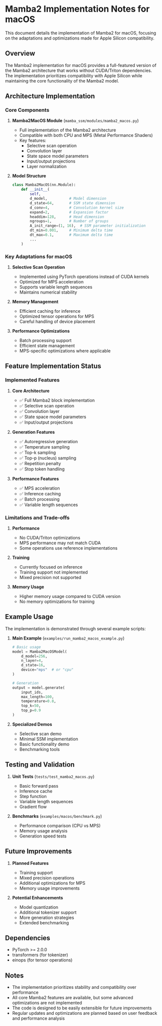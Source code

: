 # Mamba2 Implementation Notes for macOS

This document details the implementation of Mamba2 for macOS, focusing on the adaptations and optimizations made for Apple Silicon compatibility.

## Overview

The Mamba2 implementation for macOS provides a full-featured version of the Mamba2 architecture that works without CUDA/Triton dependencies. The implementation prioritizes compatibility with Apple Silicon while maintaining the core functionality of the Mamba2 model.

## Architecture Implementation

### Core Components

1. **Mamba2MacOS Module** (`mamba_ssm/modules/mamba2_macos.py`)
   - Full implementation of the Mamba2 architecture
   - Compatible with both CPU and MPS (Metal Performance Shaders)
   - Key features:
     - Selective scan operation
     - Convolution layer
     - State space model parameters
     - Input/output projections
     - Layer normalization

2. **Model Structure**
   ```python
   class Mamba2MacOS(nn.Module):
       def __init__(
           self,
           d_model,          # Model dimension
           d_state=64,       # SSM state dimension
           d_conv=4,         # Convolution kernel size
           expand=2,         # Expansion factor
           headdim=128,      # Head dimension
           ngroups=1,        # Number of groups
           A_init_range=(1, 16),  # SSM parameter initialization
           dt_min=0.001,     # Minimum delta time
           dt_max=0.1,       # Maximum delta time
           ...
       )
   ```

### Key Adaptations for macOS

1. **Selective Scan Operation**
   - Implemented using PyTorch operations instead of CUDA kernels
   - Optimized for MPS acceleration
   - Supports variable length sequences
   - Maintains numerical stability

2. **Memory Management**
   - Efficient caching for inference
   - Optimized tensor operations for MPS
   - Careful handling of device placement

3. **Performance Optimizations**
   - Batch processing support
   - Efficient state management
   - MPS-specific optimizations where applicable

## Feature Implementation Status

### Implemented Features

1. **Core Architecture**
   - ✅ Full Mamba2 block implementation
   - ✅ Selective scan operation
   - ✅ Convolution layer
   - ✅ State space model parameters
   - ✅ Input/output projections

2. **Generation Features**
   - ✅ Autoregressive generation
   - ✅ Temperature sampling
   - ✅ Top-k sampling
   - ✅ Top-p (nucleus) sampling
   - ✅ Repetition penalty
   - ✅ Stop token handling

3. **Performance Features**
   - ✅ MPS acceleration
   - ✅ Inference caching
   - ✅ Batch processing
   - ✅ Variable length sequences

### Limitations and Trade-offs

1. **Performance**
   - No CUDA/Triton optimizations
   - MPS performance may not match CUDA
   - Some operations use reference implementations

2. **Training**
   - Currently focused on inference
   - Training support not implemented
   - Mixed precision not supported

3. **Memory Usage**
   - Higher memory usage compared to CUDA version
   - No memory optimizations for training

## Example Usage

The implementation is demonstrated through several example scripts:

1. **Main Example** (`examples/run_mamba2_macos_example.py`)
   ```python
   # Basic usage
   model = Mamba2MacOSModel(
       d_model=256,
       n_layer=4,
       d_state=16,
       device="mps"  # or "cpu"
   )
   
   # Generation
   output = model.generate(
       input_ids,
       max_length=100,
       temperature=0.8,
       top_k=50,
       top_p=0.9
   )
   ```

2. **Specialized Demos**
   - Selective scan demo
   - Minimal SSM implementation
   - Basic functionality demo
   - Benchmarking tools

## Testing and Validation

1. **Unit Tests** (`tests/test_mamba2_macos.py`)
   - Basic forward pass
   - Inference cache
   - Step function
   - Variable length sequences
   - Gradient flow

2. **Benchmarks** (`examples/macos/benchmark.py`)
   - Performance comparison (CPU vs MPS)
   - Memory usage analysis
   - Generation speed tests

## Future Improvements

1. **Planned Features**
   - Training support
   - Mixed precision operations
   - Additional optimizations for MPS
   - Memory usage improvements

2. **Potential Enhancements**
   - Model quantization
   - Additional tokenizer support
   - More generation strategies
   - Extended benchmarking

## Dependencies

- PyTorch >= 2.0.0
- transformers (for tokenizer)
- einops (for tensor operations)

## Notes

- The implementation prioritizes stability and compatibility over performance
- All core Mamba2 features are available, but some advanced optimizations are not implemented
- The code is designed to be easily extensible for future improvements
- Regular updates and optimizations are planned based on user feedback and performance analysis 